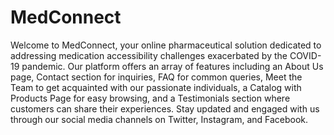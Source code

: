 # MedConnect
Welcome to MedConnect, your online pharmaceutical solution dedicated to addressing medication accessibility challenges exacerbated by the COVID-19 pandemic. Our platform offers an array of features including an About Us page, Contact section for inquiries, FAQ for common queries, Meet the Team to get acquainted with our passionate individuals, a Catalog with Products Page for easy browsing, and a Testimonials section where customers can share their experiences. Stay updated and engaged with us through our social media channels on Twitter, Instagram, and Facebook.
